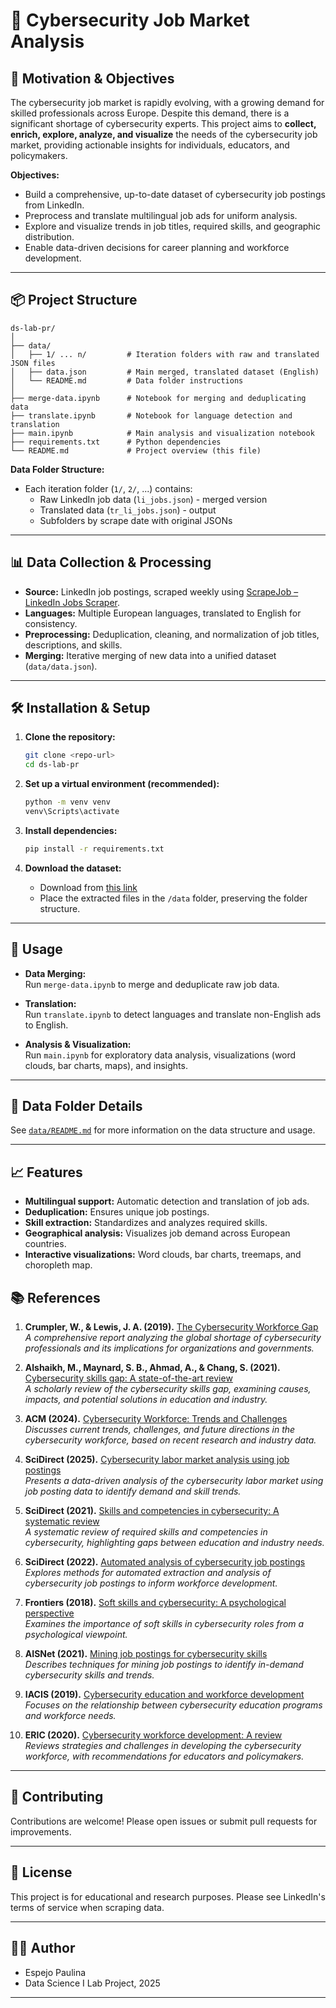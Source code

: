 # 🔐 Cybersecurity Job Market Analysis

## 🚀 Motivation & Objectives

The cybersecurity job market is rapidly evolving, with a growing demand for skilled professionals across Europe. Despite this demand, there is a significant shortage of cybersecurity experts. This project aims to **collect, enrich, explore, analyze, and visualize** the needs of the cybersecurity job market, providing actionable insights for individuals, educators, and policymakers.

**Objectives:**
- Build a comprehensive, up-to-date dataset of cybersecurity job postings from LinkedIn.
- Preprocess and translate multilingual job ads for uniform analysis.
- Explore and visualize trends in job titles, required skills, and geographic distribution.
- Enable data-driven decisions for career planning and workforce development.

---

## 📦 Project Structure

```
ds-lab-pr/
│
├── data/
│   ├── 1/ ... n/         # Iteration folders with raw and translated JSON files
│   ├── data.json         # Main merged, translated dataset (English)
│   └── README.md         # Data folder instructions
│
├── merge-data.ipynb      # Notebook for merging and deduplicating data
├── translate.ipynb       # Notebook for language detection and translation
├── main.ipynb            # Main analysis and visualization notebook
├── requirements.txt      # Python dependencies
└── README.md             # Project overview (this file)
```

**Data Folder Structure:**
- Each iteration folder (`1/`, `2/`, ...) contains:
  - Raw LinkedIn job data (`li_jobs.json`) - merged version
  - Translated data (`tr_li_jobs.json`) - output
  - Subfolders by scrape date with original JSONs

---

## 📊 Data Collection & Processing

- **Source:** LinkedIn job postings, scraped weekly using [ScrapeJob – LinkedIn Jobs Scraper](https://linkedin.scrapejob.net/).
- **Languages:** Multiple European languages, translated to English for consistency.
- **Preprocessing:** Deduplication, cleaning, and normalization of job titles, descriptions, and skills.
- **Merging:** Iterative merging of new data into a unified dataset (`data/data.json`).

---

## 🛠️ Installation & Setup

1. **Clone the repository:**
   ```sh
   git clone <repo-url>
   cd ds-lab-pr
   ```

2. **Set up a virtual environment (recommended):**
   ```sh
   python -m venv venv
   venv\Scripts\activate
   ```

3. **Install dependencies:**
   ```sh
   pip install -r requirements.txt
   ```

4. **Download the dataset:**
   - Download from [this link](https://eltehu-my.sharepoint.com/:f:/g/personal/paulinaeb_student_elte_hu/Emp7X-9_FthEnhhDsHGXbtwBXBeu7jHp6usXMBCqkly05g?e=FuEXze)
   - Place the extracted files in the `/data` folder, preserving the folder structure.

---

## 📒 Usage

- **Data Merging:**  
  Run `merge-data.ipynb` to merge and deduplicate raw job data.

- **Translation:**  
  Run `translate.ipynb` to detect languages and translate non-English ads to English.

- **Analysis & Visualization:**  
  Run `main.ipynb` for exploratory data analysis, visualizations (word clouds, bar charts, maps), and insights.

---

## 📁 Data Folder Details

See [`data/README.md`](data/README.md) for more information on the data structure and usage.

---

## 📈 Features

- **Multilingual support:** Automatic detection and translation of job ads.
- **Deduplication:** Ensures unique job postings.
- **Skill extraction:** Standardizes and analyzes required skills.
- **Geographical analysis:** Visualizes job demand across European countries.
- **Interactive visualizations:** Word clouds, bar charts, treemaps, and choropleth map.

## 📚 References

1. **Crumpler, W., & Lewis, J. A. (2019).** [The Cybersecurity Workforce Gap](https://csis-website-prod.s3.amazonaws.com/s3fs-public/publication/190129_Crumpler_Cybersecurity_FINAL.pdf)  
   *A comprehensive report analyzing the global shortage of cybersecurity professionals and its implications for organizations and governments.*

2. **Alshaikh, M., Maynard, S. B., Ahmad, A., & Chang, S. (2021).** [Cybersecurity skills gap: A state-of-the-art review](https://link.springer.com/article/10.1007/s10639-021-10704-y)  
   *A scholarly review of the cybersecurity skills gap, examining causes, impacts, and potential solutions in education and industry.*

3. **ACM (2024).** [Cybersecurity Workforce: Trends and Challenges](https://dl.acm.org/doi/abs/10.1145/3664476.3670468)  
   *Discusses current trends, challenges, and future directions in the cybersecurity workforce, based on recent research and industry data.*

4. **SciDirect (2025).** [Cybersecurity labor market analysis using job postings](https://www.sciencedirect.com/science/article/pii/S0167404825000185?ref=pdf_download&fr=RR-2&rr=943c3ca06dba5b00)  
   *Presents a data-driven analysis of the cybersecurity labor market using job posting data to identify demand and skill trends.*

5. **SciDirect (2021).** [Skills and competencies in cybersecurity: A systematic review](https://www.sciencedirect.com/science/article/pii/S0160791X2100244X)  
   *A systematic review of required skills and competencies in cybersecurity, highlighting gaps between education and industry needs.*

6. **SciDirect (2022).** [Automated analysis of cybersecurity job postings](https://www.sciencedirect.com/science/article/pii/S0167404822004746)  
   *Explores methods for automated extraction and analysis of cybersecurity job postings to inform workforce development.*

7. **Frontiers (2018).** [Soft skills and cybersecurity: A psychological perspective](https://www.frontiersin.org/journals/psychology/articles/10.3389/fpsyg.2018.00744/full)  
   *Examines the importance of soft skills in cybersecurity roles from a psychological viewpoint.*

8. **AISNet (2021).** [Mining job postings for cybersecurity skills](https://aisel.aisnet.org/cgi/viewcontent.cgi?article=2000&context=jise)  
   *Describes techniques for mining job postings to identify in-demand cybersecurity skills and trends.*

9. **IACIS (2019).** [Cybersecurity education and workforce development](https://iacis.org/iis/2019/2_iis_2019_62-72.pdf)  
   *Focuses on the relationship between cybersecurity education programs and workforce needs.*

10. **ERIC (2020).** [Cybersecurity workforce development: A review](https://files.eric.ed.gov/fulltext/EJ1246234.pdf)  
    *Reviews strategies and challenges in developing the cybersecurity workforce, with recommendations for educators and policymakers.*

---

## 🤝 Contributing

Contributions are welcome! Please open issues or submit pull requests for improvements.

---

## 📄 License

This project is for educational and research purposes. Please see LinkedIn's terms of service when scraping data.

---

## 👩‍💻 Author

- Espejo Paulina 
- Data Science I Lab Project, 2025

---